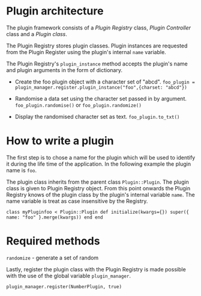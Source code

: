Plugin architecture
===================

The plugin framework consists of a _Plugin Registry_ class, _Plugin
Controller_ class and a _Plugin class_.

The Plugin Registry stores plugin classes.  Plugin instances are requested
from the Plugin Register using the plugin's internal `name` variable.

The Plugin Registry's `plugin_instance` method accepts the plugin's name
and plugin arguments in the form of dictionary.

* Create the foo plugin object with a character set of "abcd".
  `foo_plugin = plugin_manager.register.plugin_instance("foo",{charset: "abcd"})`

* Randomise a data set using the character set passed in by argument.
  `foo_plugin.randomise()`
  or
  `foo_plugin.randomize()`

* Display the randomised character set as text.
  `foo_plugin.to_txt()`



How to write a plugin
======================

The first step is to chose a name for the plugin which will be used to
identify it during the life time of the application.  In the following
example the plugin name is `foo`.

The plugin class inherits from the parent class `Plugin::Plugin`.
The plugin class is given to Plugin Registry object.  From this point
onwards the Plugin Registry knows of the plugin class by the plugin's
internal variable `name`.  The name variable is treat as case insensitive
by the Registry.

`class myPluginfoo < Plugin::Plugin
    def initialize(kwargs={})
        super({ name: "foo" }.merge(kwargs))
    end
end`

Required methods
================

`randomize` - generate a set of random


Lastly, register the plugin class with the Plugin Registry is made possible
with the use of the global variable `plugin_manager`.

`plugin_manager.register(NumberPlugin, true)`

